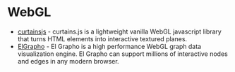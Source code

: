 # WebGL

- [curtainsjs](https://github.com/martinlaxenaire/curtainsjs) - curtains.js is a lightweight vanilla WebGL javascript library that turns HTML elements into interactive textured planes.
- [ElGrapho](https://github.com/ericdrowell/ElGrapho) - El Grapho is a high performance WebGL graph data visualization engine. El Grapho can support millions of interactive nodes and edges in any modern browser.
